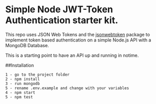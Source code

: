 # Simple Node JWT-Token Authentication starter kit.

This repo uses JSON Web Tokens and the [jsonwebtoken](https://github.com/auth0/node-jsonwebtoken) package to implement token based authentication on a simple Node.js API with a MongoDB Database.

This is a starting point to have an API up and running in notime.


##Installation

	1 - go to the project folder
	2 - npm install
	3 - run mongodb
	5 - rename .env.example and change with your variables
	4 - npm start
	5 - npm test
